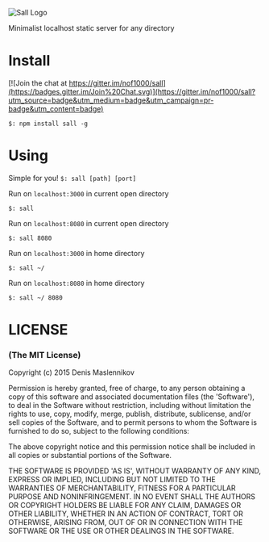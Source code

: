 ![Sall Logo](/res/logo.png)

Minimalist localhost static server for any directory

# Install

[![Join the chat at https://gitter.im/nof1000/sall](https://badges.gitter.im/Join%20Chat.svg)](https://gitter.im/nof1000/sall?utm_source=badge&utm_medium=badge&utm_campaign=pr-badge&utm_content=badge)
```
$: npm install sall -g
```

# Using

Simple for you!
`$: sall [path] [port]`


Run on `localhost:3000` in current open directory
```
$: sall
```

Run on `localhost:8080` in current open directory
```
$: sall 8080
```

Run on `localhost:3000` in home directory
```
$: sall ~/
```

Run on `localhost:8080` in home directory
```
$: sall ~/ 8080
```

# LICENSE
### (The MIT License)

Copyright (c) 2015 Denis Maslennikov

Permission is hereby granted, free of charge, to any person obtaining
a copy of this software and associated documentation files (the
'Software'), to deal in the Software without restriction, including
without limitation the rights to use, copy, modify, merge, publish,
distribute, sublicense, and/or sell copies of the Software, and to
permit persons to whom the Software is furnished to do so, subject to
the following conditions:

The above copyright notice and this permission notice shall be
included in all copies or substantial portions of the Software.

THE SOFTWARE IS PROVIDED 'AS IS', WITHOUT WARRANTY OF ANY KIND,
EXPRESS OR IMPLIED, INCLUDING BUT NOT LIMITED TO THE WARRANTIES OF
MERCHANTABILITY, FITNESS FOR A PARTICULAR PURPOSE AND NONINFRINGEMENT.
IN NO EVENT SHALL THE AUTHORS OR COPYRIGHT HOLDERS BE LIABLE FOR ANY
CLAIM, DAMAGES OR OTHER LIABILITY, WHETHER IN AN ACTION OF CONTRACT,
TORT OR OTHERWISE, ARISING FROM, OUT OF OR IN CONNECTION WITH THE
SOFTWARE OR THE USE OR OTHER DEALINGS IN THE SOFTWARE.
